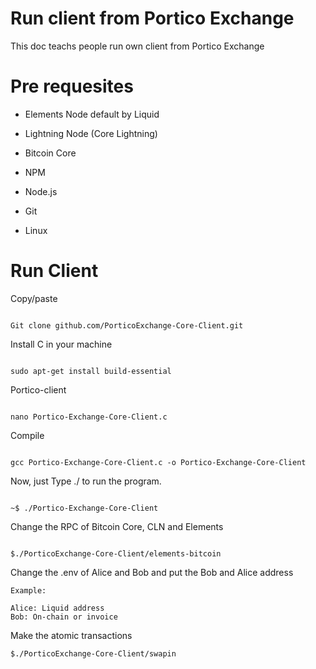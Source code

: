 # Run client from Portico Exchange

This doc teachs people run own client from Portico Exchange

# Pre requesites 

- Elements Node default by Liquid

- Lightning Node (Core Lightning)

-  Bitcoin Core

- NPM

- Node.js

- Git

- Linux

# Run Client

Copy/paste
````

Git clone github.com/PorticoExchange-Core-Client.git
````

Install C in your machine

````

sudo apt-get install build-essential
````

Portico-client
````

nano Portico-Exchange-Core-Client.c
````

Compile
````

gcc Portico-Exchange-Core-Client.c -o Portico-Exchange-Core-Client
````

Now, just Type ./<output name> to run the program.
````

~$ ./Portico-Exchange-Core-Client
````

Change the RPC of Bitcoin Core, CLN and Elements

````

$./PorticoExchange-Core-Client/elements-bitcoin

````

Change the .env of Alice and Bob and put the Bob and Alice address 
  ````
Example: 

Alice: Liquid address
Bob: On-chain or invoice
````
Make the atomic transactions
````
$./PorticoExchange-Core-Client/swapin
````

